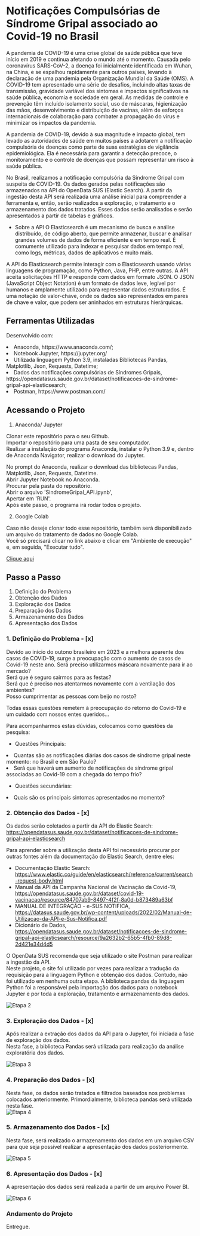 # Notificações Compulsórias de Síndrome Gripal associado ao Covid-19 no Brasil
A pandemia de COVID-19 é uma crise global de saúde pública que teve início em 2019 e continua afetando o mundo até o momento. Causada pelo coronavírus SARS-CoV-2, a doença foi inicialmente identificada em Wuhan, na China, e se espalhou rapidamente para outros países, levando à declaração de uma pandemia pela Organização Mundial da Saúde (OMS). A COVID-19 tem apresentado uma série de desafios, incluindo altas taxas de transmissão, gravidade variável dos sintomas e impactos significativos na saúde pública, economia e sociedade em geral. As medidas de controle e prevenção têm incluído isolamento social, uso de máscaras, higienização das mãos, desenvolvimento e distribuição de vacinas, além de esforços internacionais de colaboração para combater a propagação do vírus e minimizar os impactos da pandemia.

A pandemia de COVID-19, devido à sua magnitude e impacto global, tem levado as autoridades de saúde em muitos países a adotarem a notificação compulsória de doenças como parte de suas estratégias de vigilância epidemiológica. Ela é necessária para garantir a detecção precoce, o monitoramento e o controle de doenças que possam representar um risco à saúde pública.

No Brasil, realizamos a notificação compulsória da Síndrome Gripal com suspeita de COVID-19. Os dados gerados pelas notificações são armazenados na API do OpenData SUS (Elastic Search). 
A partir da ingestão desta API será realizada uma análise inicial para compreender a ferramenta e, então, serão realizados a exploração, o tratamento e o armazenamento dos dados tratados. Esses dados serão analisados e serão apresentados a partir de tabelas e gráficos.<br>

* Sobre a API
O Elasticsearch é um mecanismo de busca e análise distribuído, de código aberto, que permite armazenar, buscar e analisar grandes volumes de dados de forma eficiente e em tempo real. É comumente utilizado para indexar e pesquisar dados em tempo real, como logs, métricas, dados de aplicativos e muito mais.<br>

A API do Elasticsearch permite interagir com o Elasticsearch usando várias linguagens de programação, como Python, Java, PHP, entre outras. A API aceita solicitações HTTP e responde com dados em formato JSON. O JSON (JavaScript Object Notation) é um formato de dados leve, legível por humanos e amplamente utilizado para representar dados estruturados. É uma notação de valor-chave, onde os dados são representados em pares de chave e valor, que podem ser aninhados em estruturas hierárquicas.<br>

## Ferramentas Utilizadas

Desenvolvido com:<br>
<li>Anaconda, https://www.anaconda.com/;</li>
<li>Notebook Jupyter, https://jupyter.org/</li>
<li>Utilizada linguagem Python 3.9, instaladas Bibliotecas Pandas, Matplotlib, Json, Requests, Datetime;</li>
<li>Dados das notificações compulsórias de Síndromes Gripais, https://opendatasus.saude.gov.br/dataset/notificacoes-de-sindrome-gripal-api-elasticsearch;</li>
<li>Postman, https://www.postman.com/</li>

## Acessando o Projeto

1. Anaconda/ Jupyter<br>

Clonar este repositório para o seu Github.<br>
Importar o repositório para uma pasta de seu computador.<br>
Realizar a instalação do programa Anaconda, instalar o Python 3.9 e, dentro de Anaconda Navigator, realizar o download do Jupyter.<br>

No prompt do Anaconda, realizar o download das bibliotecas Pandas, Matplotlib, Json, Requests, Datetime.<br>
Abrir Jupyter Notebook no Anaconda.<br>
Procurar pela pasta do repositório.<br>
Abrir o arquivo 'SindromeGripal_API.ipynb',<br>
Apertar em 'RUN'.<br>
Após este passo, o programa irá rodar todos o projeto.<br>

2) Google Colab<br>

Caso não deseje clonar todo esse repositório, também será disponibilizado um arquivo do tratamento de dados no Google Colab.<br>
Você só precisará clicar no link abaixo e clicar em "Ambiente de execução" e, em seguida, "Executar tudo".<br>

<a class="nav-link" href="https://colab.research.google.com/drive/1cQQ7vPiZiu5DuEiw9Km5vdQMNMaDWP2x?usp=sharing" target="_blank">Clique aqui</a><br>


## Passo a Passo

1. Definição do Problema<br>
2. Obtenção dos Dados<br>
3. Exploração dos Dados<br>
4. Preparação dos Dados<br>
5. Armazenamento dos Dados<br>
6. Apresentação dos Dados<br>

### 1. Definição do Problema - [x]
Devido ao início do outono brasileiro em 2023 e a melhora aparente dos casos de COVID-19, surge a preocupação com o aumento de casos de Covid-19 neste ano.
Será preciso utilizarmos máscara novamente para ir ao mercado?<br>
Será que é seguro sairmos para as festas?<br>
Será que é preciso nos atentarmos novamente com a ventilação dos ambientes?<br>
Posso cumprimentar as pessoas com beijo no rosto?<br>

Todas essas questões remetem à preocupação do retorno do Covid-19 e um cuidado com nossos entes queridos...

Para acompanharmos estas dúvidas, colocamos como questões da pesquisa:<br>
* Questões Principais:<br>
<li> Quantas são as notificações diárias dos casos de síndrome gripal neste momento: no Brasil e em São Paulo?</li>
<li> Será que haverá um aumento de notificações de síndrome gripal associadas ao Covid-19 com a chegada do tempo frio? </li>

* Questões secundárias:<br>
<li> Quais são os principais sintomas apresentados no momento?</li>

### 2. Obtenção dos Dados - [x]
Os dados serão coletados a partir da API do Elastic Search: https://opendatasus.saude.gov.br/dataset/notificacoes-de-sindrome-gripal-api-elasticsearch<br>

Para aprender sobre a utilização desta API foi necessário procurar por outras fontes além da documentação do Elastic Search, dentre eles:
* Documentação Elastic Search: https://www.elastic.co/guide/en/elasticsearch/reference/current/search-request-body.html
* Manual da API da Campanha Nacional de Vacinação da Covid-19, https://opendatasus.saude.gov.br/dataset/covid-19-vacinacao/resource/84707ab9-8497-4f2f-8a0d-b873489a63bf
* MANUAL DE INTEGRAÇÃO - e-SUS NOTIFICA, https://datasus.saude.gov.br/wp-content/uploads/2022/02/Manual-de-Utilizacao-da-API-e-Sus-Notifica.pdf
* Dicionário de Dados, https://opendatasus.saude.gov.br/dataset/notificacoes-de-sindrome-gripal-api-elasticsearch/resource/9a2632b2-65b5-4fb0-89d8-2d421e34d4d5

O OpenData SUS recomenda que seja utilizado o site Postman para realizar a ingestão da API.<br>
Neste projeto, o site foi utilizado por vezes para realizar a tradução da requisição para a linguagem Python e obtenção dos dados. Contudo, não foi utilizado em nenhuma outra etapa. A biblioteca pandas da linguagem Python foi a responsável pela importação dos dados para o notebook Jupyter e por toda a exploração, tratamento e armazenamento dos dados.<br>

<img src="img/obtencao_dados.jpg" alt="Etapa 2">

### 3. Exploração dos Dados - [x]
Após realizar a extração dos dados da API para o Jupyter, foi iniciada a fase de exploração dos dados.<br>
Nesta fase, a biblioteca Pandas será utilizada para realização da análise exploratória dos dados.<br>

<img src="img/prep.trat_dados.jpg" alt="Etapa 3">


### 4. Preparação dos Dados - [x]
Nesta fase, os dados serão tratados e filtrados baseados nos problemas colocados anteriormente. Primordialmente, biblioteca pandas será utilizada nesta fase. <br>
<img src="img/prep.trat_dados.jpg" alt="Etapa 4">


### 5. Armazenamento dos Dados - [x]
Nesta fase, será realizado o armazenamento dos dados em um arquivo CSV para que seja possível realizar a apresentação dos dados posteriormente.<br>

<img src="img/armazenamento_dados.jpg" alt="Etapa 5">

### 6. Apresentação dos Dados - [x]
A apresentação dos dados será realizada a partir de um arquivo Power BI.<br>

<img src="img/telapbi1.png" alt="Etapa 6">


### Andamento do Projeto
Entregue.<br>

